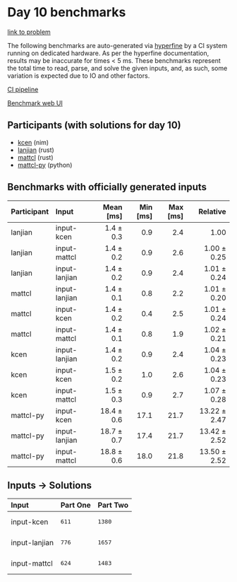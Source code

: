 # Day 10 benchmarks

[link to problem](https://adventofcode.com/2024/day/10)

The following benchmarks are auto-generated via
[hyperfine](https://github.com/sharkdp/hyperfine) by a CI system running on
dedicated hardware. As per the hyperfine documentation, results may be
inaccurate for times < 5 ms. These benchmarks represent the total time to read,
parse, and solve the given inputs, and, as such, some variation is expected due
to IO and other factors.

[CI pipeline](http://ci.papercode.net:8080/teams/main/pipelines/aoc2024)

[Benchmark web UI](https://aoc.ancalagon.black)


## Participants (with solutions for day 10)

- [kcen](https://github.com/kcen/aoc2024) (nim)
- [lanjian](https://github.com/lanjian/aoc-2024) (rust)
- [mattcl](https://github.com/mattcl/aoc2024) (rust)
- [mattcl-py](https://github.com/mattcl/aoc2024-py) (python)


## Benchmarks with officially generated inputs

| Participant | Input | Mean [ms] | Min [ms] | Max [ms] | Relative |
|:---|:---|---:|---:|---:|---:|
| lanjian | input-kcen | 1.4 ± 0.3 | 0.9 | 2.4 | 1.00 |
| lanjian | input-mattcl | 1.4 ± 0.2 | 0.9 | 2.6 | 1.00 ± 0.25 |
| lanjian | input-lanjian | 1.4 ± 0.2 | 0.9 | 2.4 | 1.01 ± 0.24 |
| mattcl | input-lanjian | 1.4 ± 0.1 | 0.8 | 2.2 | 1.01 ± 0.20 |
| mattcl | input-kcen | 1.4 ± 0.2 | 0.4 | 2.5 | 1.01 ± 0.24 |
| mattcl | input-mattcl | 1.4 ± 0.1 | 0.8 | 1.9 | 1.02 ± 0.21 |
| kcen | input-lanjian | 1.4 ± 0.2 | 0.9 | 2.4 | 1.04 ± 0.23 |
| kcen | input-kcen | 1.5 ± 0.2 | 1.0 | 2.6 | 1.04 ± 0.23 |
| kcen | input-mattcl | 1.5 ± 0.3 | 0.9 | 2.7 | 1.07 ± 0.28 |
| mattcl-py | input-kcen | 18.4 ± 0.6 | 17.1 | 21.7 | 13.22 ± 2.47 |
| mattcl-py | input-lanjian | 18.7 ± 0.7 | 17.4 | 21.7 | 13.42 ± 2.52 |
| mattcl-py | input-mattcl | 18.8 ± 0.6 | 18.0 | 21.8 | 13.50 ± 2.52 |


## Inputs -> Solutions

| Input | Part One | Part Two |
|:---|:---|:---|
|input-kcen|<pre>611</pre>|<pre>1380</pre>|
|input-lanjian|<pre>776</pre>|<pre>1657</pre>|
|input-mattcl|<pre>624</pre>|<pre>1483</pre>|